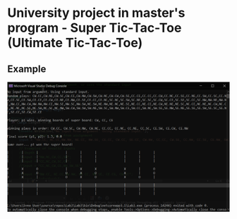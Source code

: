# University project in master's program - Super Tic-Tac-Toe (Ultimate Tic-Tac-Toe)

## Example

![Example](Example.png?raw=true "Example")
